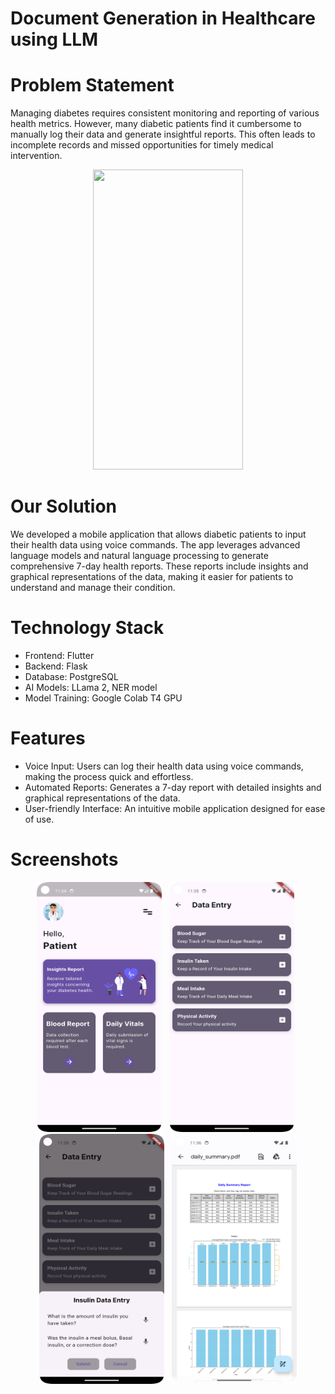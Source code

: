 # Document Generation in Healthcare using LLM


# Problem Statement
Managing diabetes requires consistent monitoring and reporting of various health metrics. However, many diabetic patients find it cumbersome to manually log their data and generate insightful reports. This often leads to incomplete records and missed opportunities for timely medical intervention.

<p align="center">
  <img src="https://github.com/arham202/Document-Generation-in-Healthcare-using-LLM/blob/c38039807af6cf23ae0737f053017dbb9bd2d3bf/Screenshots/video.gif" width="240px" height="480px"/>
</p>

# Our Solution
We developed a mobile application that allows diabetic patients to input their health data using voice commands. The app leverages advanced language models and natural language processing to generate comprehensive 7-day health reports. These reports include insights and graphical representations of the data, making it easier for patients to understand and manage their condition.

# Technology Stack
- Frontend: Flutter
- Backend: Flask
- Database: PostgreSQL
- AI Models: LLama 2, NER model
- Model Training: Google Colab T4 GPU

# Features
- Voice Input: Users can log their health data using voice commands, making the process quick and effortless.
- Automated Reports: Generates a 7-day report with detailed insights and graphical representations of the data.
- User-friendly Interface: An intuitive mobile application designed for ease of use.

# Screenshots
<p align="center">
    <img src="https://github.com/arham202/Document-Generation-in-Healthcare-using-LLM/blob/c38039807af6cf23ae0737f053017dbb9bd2d3bf/Screenshots/Screenshot_20240722_113444.png" width="200px" height="400px"/>
    &nbsp;
    <img src="https://github.com/arham202/Document-Generation-in-Healthcare-using-LLM/blob/c38039807af6cf23ae0737f053017dbb9bd2d3bf/Screenshots/Screenshot_20240722_113506.png" width="200px" height="400px"/>
    &nbsp;
    <img src="https://github.com/arham202/Document-Generation-in-Healthcare-using-LLM/blob/c38039807af6cf23ae0737f053017dbb9bd2d3bf/Screenshots/Screenshot_20240722_113523.png" width="200px" height="400px"/>
    &nbsp;
    <img src="https://github.com/arham202/Document-Generation-in-Healthcare-using-LLM/blob/c38039807af6cf23ae0737f053017dbb9bd2d3bf/Screenshots/Screenshot_20240722_113615.png" width="200px" height="400px"/>
</p>



